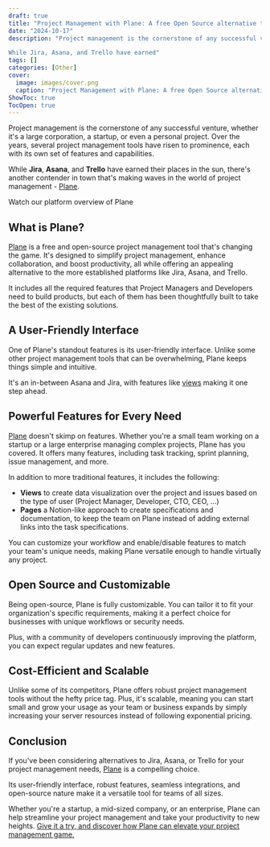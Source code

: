 ```yaml
---
draft: true
title: "Project Management with Plane: A free Open Source alternative to Jira, Asana, and Trello"
date: "2024-10-17"
description: "Project management is the cornerstone of any successful venture, whether it's a large corporation, a startup, or even a personal project. Over the years, several project management tools have risen to prominence, each with its own set of features and capabilities.

While Jira, Asana, and Trello have earned"
tags: []
categories: [Other]
cover:
  image: images/cover.png
  caption: "Project Management with Plane: A free Open Source alternative to Jira, Asana, and Trello"
ShowToc: true
TocOpen: true
---
```



Project management is the cornerstone of any successful venture, whether it's a large corporation, a startup, or even a personal project. Over the years, several project management tools have risen to prominence, each with its own set of features and capabilities. 

While **Jira**, **Asana**, and **Trello** have earned their places in the sun, there's another contender in town that's making waves in the world of project management \- [Plane](https://elest.io/open-source/plane?ref=blog.elest.io).



Watch our platform overview of Plane

## What is Plane?

[Plane](https://elest.io/open-source/plane?ref=blog.elest.io) is a free and open\-source project management tool that's changing the game. It's designed to simplify project management, enhance collaboration, and boost productivity, all while offering an appealing alternative to the more established platforms like Jira, Asana, and Trello.

It includes all the required features that Project Managers and Developers need to build products, but each of them has been thoughtfully built to take the best of the existing solutions.

## A User\-Friendly Interface

One of Plane's standout features is its user\-friendly interface. Unlike some other project management tools that can be overwhelming, Plane keeps things simple and intuitive. 

It's an in\-between Asana and Jira, with features like [views](https://docs.plane.so/views?ref=blog.elest.io) making it one step ahead.

## Powerful Features for Every Need

[Plane](https://elest.io/open-source/plane?ref=blog.elest.io) doesn't skimp on features. Whether you're a small team working on a startup or a large enterprise managing complex projects, Plane has you covered. It offers many features, including task tracking, sprint planning, issue management, and more. 

In addition to more traditional features, it includes the following:

* **Views** to create data visualization over the project and issues based on the type of user (Project Manager, Developer, CTO, CEO, ...)
* **Pages** a Notion\-like approach to create specifications and documentation, to keep the team on Plane instead of adding external links into the task specifications.

You can customize your workflow and enable/disable features to match your team's unique needs, making Plane versatile enough to handle virtually any project.

## Open Source and Customizable

Being open\-source, Plane is fully customizable. You can tailor it to fit your organization's specific requirements, making it a perfect choice for businesses with unique workflows or security needs. 

Plus, with a community of developers continuously improving the platform, you can expect regular updates and new features.

## Cost\-Efficient and Scalable

Unlike some of its competitors, Plane offers robust project management tools without the hefty price tag. Plus, it's scalable, meaning you can start small and grow your usage as your team or business expands by simply increasing your server resources instead of following exponential pricing.

## Conclusion

If you've been considering alternatives to Jira, Asana, or Trello for your project management needs, [Plane](https://elest.io/open-source/plane?ref=blog.elest.io) is a compelling choice. 

Its user\-friendly interface, robust features, seamless integrations, and open\-source nature make it a versatile tool for teams of all sizes. 

Whether you're a startup, a mid\-sized company, or an enterprise, Plane can help streamline your project management and take your productivity to new heights. [Give it a try, and discover how Plane can elevate your project management game.](https://elest.io/open-source/plane?ref=blog.elest.io)



